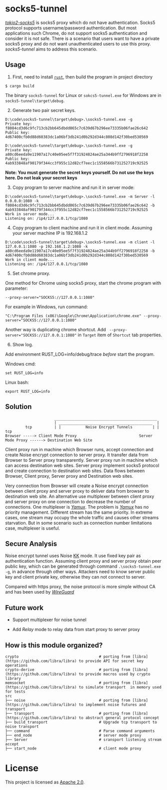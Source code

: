 # socks5-tunnel

[*tokio2-socks5*](https://github.com/klu-dev/tokio2-socks5) is socks5 proxy which do not have authentication. Socks5 protocol supports username/password authentication. But most applications such Chrome, do not support socks5 authentication and consider it is not safe. There is a scenario that users want to have a private socks5 proxy and do not want unauthenticated users to use this proxy. *socks5-tunnel* aims to address this scenario.

## Usage

1. First, need to install [`rust`](https://www.rust-lang.org/), then build the program in project directory

```
$ cargo build
```

The binary `socks5-tunnel` for Linux or `sokcs5-tunnel.exe` for Windows are in `socks5-tunnel\target\debug`.

2. Generate two pair secret keys. 

```
D:\code\socks5-tunnel\target\debug>.\socks5-tunnel.exe -g
Private key:
f8084cd3d6c9fc713cb2bb645dbdd065c7c639d67b296ee73335b06fae26c642
Public key:
4d67400cfb0d88d60383dc1a06bf3db241d0b292d344c808d142f30bed530569

D:\code\socks5-tunnel\target\debug>.\socks5-tunnel.exe -g
Private key:
a80cd6eeda9e11907a17c40e05ee5f7f31924824ae25a344b9ff2796918f2258
Public key:
4ab933848af90179f344cc3f955c12d82cf7eec1c1558566b731252719c92525
```

**Note: You must generate the secret keys yourself. Do not use the keys here. Do not leak your secret keys**

3. Copy program to server machine and run it in server mode:

```
D:\code\socks5-tunnel\target\debug>.\socks5-tunnel.exe -m Server -l 0.0.0.0:1080 -k f8084cd3d6c9fc713cb2bb645dbdd065c7c639d67b296ee73335b06fae26c642 -b 4ab933848af90179f344cc3f955c12d82cf7eec1c1558566b731252719c92525
Work in server mode...
Listening on: /ip4/127.0.0.1/tcp/1080
```

4. Copy program to client machine and run it in client mode. Assuming your server machine IP is 192.168.1.2

```
D:\code\socks5-tunnel\target\debug>.\socks5-tunnel.exe -m client -l 127.0.0.1:1080 -p 192.168.1.2:1080 -k a80cd6eeda9e11907a17c40e05ee5f7f31924824ae25a344b9ff2796918f2258 -b 4d67400cfb0d88d60383dc1a06bf3db241d0b292d344c808d142f30bed530569
Work in client mode...
Listening on: /ip4/127.0.0.1/tcp/1080
```

5. Set chrome proxy.

One method for Chrome using socks5 proxy, start the chrome program with parameter:

```
--proxy-server="SOCKS5://127.0.0.1:1080"
```

For example in Windows, run command:

```
"C:\Program Files (x86)\Google\Chrome\Application\chrome.exe" --proxy-server="SOCKS5://127.0.0.1:1080"
```

Another way is duplicating chrome shortcut. Add ` --proxy-server="SOCKS5://127.0.0.1:1080"` in `Target` item of `Shortcut` tab properties.

6. Show log.

Add environment RUST_LOG=info/debug/trace *before* start the program.

Windows cmd:

```
set RUST_LOG=info
```

Linux bash:

```
export RUST_LOG=info
```

## Solution

```
                      ______________________________________________
                      | __________________________________________  |
         tcp          | |           Noise Encrypt Tunnels         | |          tcp
Browser -----> Client Mode Proxy                            Server Mode Proxy ------> Destination Web Site
```

Client proxy run in machine which Browser runs, accept connection and create Noise encrypt connection to server proxy.  It transfer data from Browser to Server proxy transparently. Server proxy run in machine which can access destination web sites. Server proxy implement socks5 protocol and create connection to destination web sites. Data flows between Browser, Client proxy, Server proxy and Destination web sites.

Very connection from Browser will create a Noise encrypt connection between client proxy and server proxy to deliver data from browser to destination web site. An alternative use multiplexer between client proxy and server proxy on one connection to decrease the number of connections. One multiplexer is [*Yamux*](https://github.com/hashicorp/yamux/blob/master/spec.md). The problem is [*Yamux*](https://github.com/hashicorp/yamux/blob/master/spec.md) has no priority management. Different stream has the same priority. In extreme cases, one stream may occupy the whole traffic and causes other streams starvation. But in some scenario such as connection number limitations case, multiplexer is useful.

## Secure Analysis

Noise encrypt tunnel uses Noise [KK](https://noiseexplorer.com/patterns/KK/) mode. It use fixed key pair as authentication function. Assuming client proxy and server proxy obtain peer public key, which can be generated through command `.\socks5-tunnel.exe -g`, in advance through other ways. Attackers need to know server public key and client private key, otherwise they can not connect to server.

Compared with https proxy, the noise protocol is more simple without CA and has been used by [*WireGuard*](https://www.wireguard.com/)

## Future work

* Support multiplexer for noise tunnel

* Add *Relay* mode to relay data from start proxy to server proxy

## How is this module organized?

    crypto                                    # porting from [libra](https://github.com/libra/libra) to provide API for secret key   operations
    crypto-derive                             # porting from [libra](https://github.com/libra/libra) to provide macros used by crypto library
    memsocket                                 # porting from [libra](https://github.com/libra/libra) to simulate transport  in memory used for tests
    src
    ├── noise                                 # porting from [libra](https://github.com/libra/libra) to implement noise futures and transport
    ├── transport                             # porting from [libra](https://github.com/libra/libra) to abstract general protocol concept
    ├── build_transport                       # Upgrade tcp transport to noise transport
    ├── command                               # Parse command arguments
    ├── end_node                              # server mode proxy
    ├── Server                                # sransport listening stream accept
    ├── start_node                            # client mode proxy

# License

This project is licensed as [Apache 2.0](https://github.com/libra/libra/blob/master/LICENSE).

